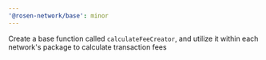 ```yaml
---
'@rosen-network/base': minor
---
```


Create a base function called `calculateFeeCreator`, and utilize it within each network's package to calculate transaction fees
